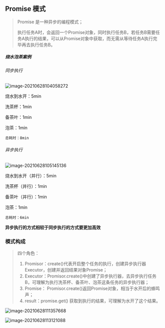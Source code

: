 ## Promise 模式

> Promise 是一种异步的编程模式；
>
> 执行任务A时，会返回一个Promise对象，同时执行任务B，若任务B需要任务A执行的结果，可以从Promise对象中获取，而无需从等待任务A执行完毕再去执行任务B。

##### 烧水泡茶案例

###### 同步执行

![image-20210628104058272](https://i.loli.net/2021/06/28/OxHjJFkXft4Uh1e.png)

烧水到水开：5min

洗茶杯：1min

备茶叶：1min

泡茶：1min

`总耗时：8min`

###### 异步执行

![image-20210628105145136](https://i.loli.net/2021/06/28/jiYVCRKmrIAWM4q.png)

烧水到水开（并行）：5min

洗茶杯（并行）：1min

备茶叶（并行）：1min

泡茶：1min

`总耗时：6min`



**异步执行的方式相较于同步执行的方式要更加高效**

### 模式构成

> 四个角色：
>
> 1. Promisor：create()代表开启整个任务的执行，创建异步执行器Executor，创建并返回结果对象Promise；
> 2. Executor：Promisor.create()中创建了异步执行器，去异步执行任务B，可理解为执行洗茶杯、备茶叶、泡茶这条任务的异步执行器；
> 3. Promise： Promisor.create()返回Promise对象，相当于水开后的蜂鸣声；
> 4. result：promise.get() 获取到执行的结果，可理解为水开了这个结果。

![image-20210628111357668](https://i.loli.net/2021/06/28/ECYc2hkn1HloM9a.png)

![image-20210628113121088](https://i.loli.net/2021/06/28/xmWuXI7DlATwGhj.png)